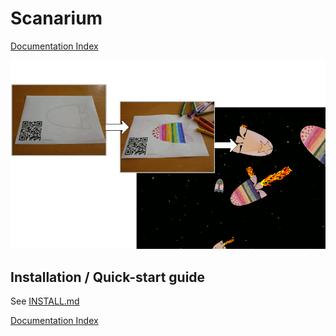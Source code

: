# Scanarium

[Documentation Index](docs/index.md)

![](docs/images/bait.gif)

## Installation / Quick-start guide

See [INSTALL.md](INSTALL.md)

[Documentation Index](docs/index.md)
